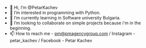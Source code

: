 - 👋 Hi, I’m @PetarKachev
- 👀 I’m interested in programming with Python.
- 🌱 I’m currently learning in Software university Bulgaria.
- 💞️ I’m looking to collaborate on simple projects because i'm in the beginning.
- 📫 How to reach me - pm@pmagencygroup.com / Instagram - petar_kachev / Facebook - Petar Kachev 

<!---
PetarKachev/PetarKachev is a ✨ special ✨ repository because its `README.md` (this file) appears on your GitHub profile.
You can click the Preview link to take a look at your changes.
--->
